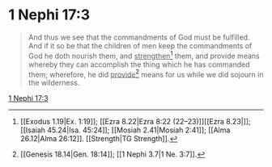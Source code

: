 # 1 Nephi 17:3

> And thus we see that the commandments of God must be fulfilled. And if it so be that the children of men keep the commandments of God he doth nourish them, and <u>strengthen</u>[^a] them, and provide means whereby they can accomplish the thing which he has commanded them; wherefore, he did <u>provide</u>[^b] means for us while we did sojourn in the wilderness.

[1 Nephi 17:3](https://www.churchofjesuschrist.org/study/scriptures/bofm/1-ne/17?lang=eng&id=p3#p3)


[^a]: [[Exodus 1.19|Ex. 1:19]]; [[Ezra 8.22|Ezra 8:22 (22–23)]][[Ezra 8.23|]]; [[Isaiah 45.24|Isa. 45:24]]; [[Mosiah 2.41|Mosiah 2:41]]; [[Alma 26.12|Alma 26:12]]. [[Strength|TG Strength]].  
[^b]: [[Genesis 18.14|Gen. 18:14]]; [[1 Nephi 3.7|1 Ne. 3:7]].  
